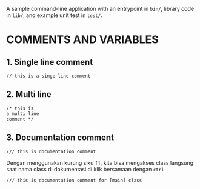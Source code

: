 A sample command-line application with an entrypoint in `bin/`, library code
in `lib/`, and example unit test in `test/`.

# COMMENTS AND VARIABLES

## 1. Single line comment
```
// this is a singe line comment
```

## 2. Multi line 
```
/* this is
a multi line
comment */
```

## 3. Documentation comment
```
/// this is documentation comment
```
Dengan menggunakan kurung siku `[]`, kita bisa mengakses class langsung saat nama class di dokumentasi di klik bersamaan dengan `ctrl`
```
/// this is documentation comment for [main] class
```